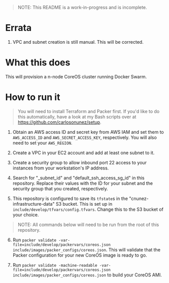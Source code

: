 > NOTE: This README is a work-in-progress and is incomplete.

Errata
======
1. VPC and subnet creation is still manual. This will be corrected.

What this does
==============
This will provision a n-node CoreOS cluster running Docker Swarm.

How to run it
==============

> You will need to install Terraform and Packer first. If you'd like to do this automatically, have a look at my Bash scripts over at https://github.com/carlosonunez/setup.

1. Obtain an AWS access ID and secret key from AWS IAM and set them to `AWS_ACCESS_ID` and `AWS_SECRET_ACCESS_KEY`, respectively. You will also need to set your `AWS_REGION`.

2. Create a VPC in your EC2 account and add at least one subnet to it.

3. Create a security group to allow inbound port 22 access to your instances from your workstation's IP address.

4. Search for "_subnet_id" and "default_ssh_access_sg_id" in this repository. Replace their values with the ID for your subnet and the security group that you created, respectively.

5. This repository is configured to save its `tfstate`s in the "cnunez-infrastructure-data" S3 bucket. This is set up in `include/develop/tfvars/config.tfvars`. Change this to the S3 bucket of your choice.

> NOTE: All commands below will need to be run from the root of this repository.

6. Run `packer validate -var-file=include/develop/packervars/coreos.json include/images/packer_configs/coreos.json`. This will validate that the Packer configuration for your new CoreOS image is ready to go.

7. Run `packer validate -machine-readable -var-file=include/develop/packervars/coreos.json include/images/packer_configs/coreos.json` to build your CoreOS AMI. 
